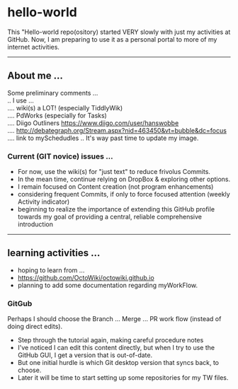 # hello-world
This "Hello-world repo(ository) started VERY slowly with just my activities at GitHub.  Now, I am preparing to use it as a personal portal to more of my internet activities.

<hr>
<h2> About me ...</h2>

Some preliminary comments ... <br>
.. I use ... <br>
.... wiki(s) a LOT! (especially TiddlyWik) <br>
.... PdWorks (especially for Tasks) <br>
.... Diigo Outliners https://www.diigo.com/user/hanswobbe <br>
.... http://debategraph.org/Stream.aspx?nid=463450&vt=bubble&dc=focus <br>
.... link to mySchedudles
.. It's way past time to update my image. <br>

<h3> Current (GIT novice) issues ... </h3>

* For now, use the wiki(s) for "just text" to reduce frivolus Commits.
* In the mean time, continue relying on DropBox & exploring other options.
* I remain focused on Content creation (not program enhancements)
* considering frequent Commits, if only to force focused attention (weekly Activity indicator)
* beginning to realize the importance of extending this GitHub profile towards my goal of providing a central, reliable comprehensive introduction

<hr>
<h2> learning activities ... </h2>

* hoping to learn from ...
* https://github.com/OctoWiki/octowiki.github.io
* planning to add some documentation regarding myWorkFlow.

<h3> GitGub </h3>
Perhaps I should choose the Branch ... Merge ... PR work flow (instead of doing direct edits).

* Step through the tutorial again, making careful procedure notes
* I've noticed I can edit this content directly, but when I try to use the GitHub GUI, I get a version that is out-of-date.
* But one initial hurdle is which Git desktop version that syncs back, to choose.
* Later it will be time to start setting up some repositories for my TW files.
